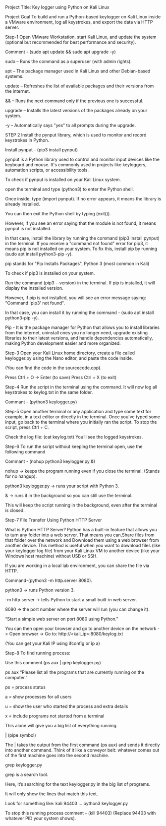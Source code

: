 Project Title: Key logger using Python on Kali Linux

Project Goal
To build and run a Python-based keylogger on Kali Linux inside a VMware environment, log all keystrokes, and export the data via HTTP server.


Step-1 Open VMware Workstation, start Kali Linux, and update the system (optional but recommended for best performance and security).

Comment - (sudo apt update && sudo apt upgrade -y)

sudo – Runs the command as a superuser (with admin rights).

apt – The package manager used in Kali Linux and other Debian-based systems.

update – Refreshes the list of available packages and their versions from the internet.

&& – Runs the next command only if the previous one is successful.

upgrade – Installs the latest versions of the packages already on your system.

-y – Automatically says "yes" to all prompts during the upgrade.


STEP 2 Install the pynput library, which is used to monitor and record keystrokes in Python.

Install pynput - (pip3 install pynput)

pynput is a Python library used to control and monitor input devices like the keyboard and mouse. It's commonly used in projects like keyloggers, automation scripts, or accessibility tools.

To check if pynput is installed on your Kali Linux system.

open the terminal and type (python3) to enter the Python shell. 

Once inside, type (import pynput). If no error appears, it means the library is already installed.

You can then exit the Python shell by typing (exit()).

However, if you see an error saying that the module is not found, it means pynput is not installed. 

In that case, install the library by running the command (pip3 install pynput) in the terminal. 
If you receive a "command not found" error for pip3, it means pip is not installed on your system. 
To fix this, install pip by running (sudo apt install python3-pip -y).

pip stands for "Pip Installs Packages",  Python 3 (most common in Kali)

To check if pip3 is installed on your system.

Run the command (pip3 --version) in the terminal. If pip is installed, it will display the installed version.

However, if pip is not installed, you will see an error message saying: "Command 'pip3' not found".

In that case, you can install it by running the command - (sudo apt install python3-pip -y).

Pip - It is the package manager for Python that allows you to install libraries from the internet, uninstall ones you no longer need, upgrade existing libraries to their latest versions, and handle dependencies automatically, making Python development easier and more organized.

Step-3 Open your Kali Linux home directory, create a file called keylogger.py using the Nano editor, and paste the code inside.

(You can find the code in the sourcecode.cpp).

Press Ctrl + O → Enter (to save)
Press Ctrl + X (to exit)

Step-4 Run the script in the terminal using the command. It will now log all keystrokes to keylog.txt in the same folder.

Commant - (python3 keylogger.py)

Step-5 Open another terminal or any application and type some text for example, in a text editor or directly in the terminal. Once you've typed some input, go back to the terminal where you initially ran the script. To stop the script, press Ctrl + C.

Check the log file: (cat keylog.txt) You’ll see the logged keystrokes.

Step-6 To run the script without keeping the terminal open, use the following command

Commant - (nohup python3 keylogger.py &)

nohup → keeps the program running even if you close the terminal. (Stands for no hangup).

python3 keylogger.py → runs your script with Python 3.

& → runs it in the background so you can still use the terminal.

This will keep the script running in the background, even after the terminal is closed.

Step-7 File Transfer Using Python HTTP Server

What is Python HTTP Server?
Python has a built-in feature that allows you to turn any folder into a web server. That means you can,Share files from that folder over the network and Download them using a web browser from another device. This method is useful when you want to download files (like your keylogger log file) from your Kali Linux VM to another device (like your Windows host machine) without USB or SSH.

If you are working in a local lab environment, you can share the file via HTTP.

Command-(python3 -m http.server 8080). 

python3 → runs Python version 3.

-m http.server → tells Python to start a small built-in web server.

8080 → the port number where the server will run (you can change it).

“Start a simple web server on port 8080 using Python.”

You can then open your browser and go to another device on the network -> Open browser -> Go to: http://<kali_ip>:8080/keylog.txt

(You can get your Kali IP using ifconfig or ip a)

Step-8 To find running process:

Use this comment (ps aux | grep keylogger.py)

ps aux “Please list all the programs that are currently running on the computer.”

ps = process status

a = show processes for all users

u = show the user who started the process and extra details

x = include programs not started from a terminal

This alone will give you a big list of everything running.

| (pipe symbol)

The | takes the output from the first command (ps aux) and sends it directly into another command.
Think of it like a conveyor belt: whatever comes out of the first machine goes into the second machine.

grep keylogger.py

grep is a search tool.

Here, it’s searching for the text keylogger.py in the big list of programs.

It will only show the lines that match this text.

Look for something like: kali     94403  ... python3 keylogger.py

To stop this running process comment - (kill 94403) (Replace 94403 with whatever PID your system shows).
